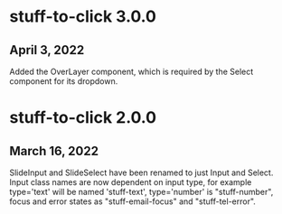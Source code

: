 # stuff-to-click 3.0.0
## April 3, 2022

Added the OverLayer component, which is required by the Select component for its dropdown.

# stuff-to-click 2.0.0
## March 16, 2022

SlideInput and SlideSelect have been renamed to just Input and Select. Input class names are now dependent on input type, for example type='text' will be named 'stuff-text', type='number' is "stuff-number", focus and error states as "stuff-email-focus" and "stuff-tel-error".
